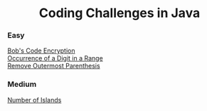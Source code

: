 <h1 align="center">Coding Challenges in Java</h1>

<h3>Easy</h3>
<a href="https://github.com/PranavBawgikar/java-coding-challenges/blob/main/BobEncryption.java">Bob's Code Encryption</a><br>
<a href="https://github.com/PranavBawgikar/java-coding-challenges/blob/main/DigitOcurrence.java">Occurrence of a Digit in a Range</a><br>
<a href="https://github.com/PranavBawgikar/java-coding-challenges/blob/main/OuterParenthesis.java">Remove Outermost Parenthesis</a><br>

<h3>Medium</h3>
<a href="https://github.com/PranavBawgikar/java-coding-challenges/blob/main/BobEncryption.java">Number of Islands</a><br>
